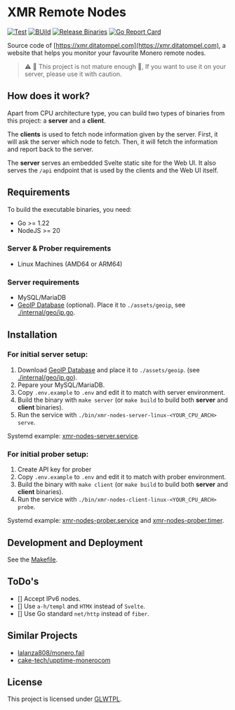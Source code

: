 # XMR Remote Nodes

[![Test](https://github.com/ditatompel/xmr-remote-nodes/actions/workflows/test.yml/badge.svg)](https://github.com/ditatompel/xmr-remote-nodes/actions/workflows/test.yml)
[![BUild](https://github.com/ditatompel/xmr-remote-nodes/actions/workflows/build.yml/badge.svg)](https://github.com/ditatompel/xmr-remote-nodes/actions/workflows/build.yml)
[![Release Binaries](https://github.com/ditatompel/xmr-remote-nodes/actions/workflows/release.yml/badge.svg)](https://github.com/ditatompel/xmr-remote-nodes/actions/workflows/release.yml)
[![Go Report Card](https://goreportcard.com/badge/github.com/ditatompel/xmr-remote-nodes)](https://goreportcard.com/report/github.com/ditatompel/xmr-remote-nodes)

Source code of [https://xmr.ditatompel.com](https://xmr.ditatompel.com),
a website that helps you monitor your favourite Monero remote nodes.

> :warning: :construction: This project is not mature enough :construction:,
> If you want to use it on your server, please use it with caution.

## How does it work?

Apart from CPU architecture type, you can build two types of binaries from
this project: a **server** and a **client**.

The **clients** is used to fetch node information given by the server. First,
it will ask the server which node to fetch. Then, it will fetch the information
and report back to the server.

The **server** serves an embedded Svelte static site for the Web UI. It also
serves the `/api` endpoint that is used by the clients and the Web UI itself.

## Requirements

To build the executable binaries, you need:

-   Go >= 1.22
-   NodeJS >= 20

### Server & Prober requirements

-   Linux Machines (AMD64 or ARM64)

### Server requirements

-   MySQL/MariaDB
-   [GeoIP Database][geoip_doc] (optional). Place it to `./assets/geoip`,
    see [./internal/geo/ip.go](./internal/geo/ip.go).

## Installation

### For initial server setup:

1. Download [GeoIP Database][geoip_doc] and place it to `./assets/geoip`.
   (see [./internal/geo/ip.go](./internal/geo/ip.go)).
2. Pepare your MySQL/MariaDB.
3. Copy `.env.example` to `.env` and edit it to match with server environment.
4. Build the binary with `make server` (or `make build` to build both
   **server** and **client** binaries).
5. Run the service with `./bin/xmr-nodes-server-linux-<YOUR_CPU_ARCH> serve`.

Systemd example: [xmr-nodes-server.service][server_systemd_service].

### For initial prober setup:

1. Create API key for prober
2. Copy `.env.example` to `.env` and edit it to match with prober environment.
3. Build the binary with `make client` (or `make build` to build both
   **server** and **client** binaries).
4. Run the service with `./bin/xmr-nodes-client-linux-<YOUR_CPU_ARCH> probe`.

Systemd example: [xmr-nodes-prober.service][prober_systemd_service] and
[xmr-nodes-prober.timer][prober_systemd_timer].

## Development and Deployment

See the [Makefile](./Makefile).

## ToDo's

-   [] Accept IPv6 nodes.
-   [] Use `a-h/templ` and `HTMX` instead of `Svelte`.
-   [] Use Go standard `net/http` instead of `fiber`.

## Similar Projects

-   [lalanza808/monero.fail][monerofail_gh]
-   [cake-tech/upptime-monerocom][uptime_monerocom_gh]

## License

This project is licensed under [GLWTPL](./LICENSE).

[geoip_doc]: https://dev.maxmind.com/geoip/geoip2/geolite2/ "GeoIP documentation"
[server_systemd_service]: ./deployment/init/xmr-nodes-server.service "systemd service example for server"
[prober_systemd_service]: ./deployment/init/xmr-nodes-prober.service "systemd service example for prober"
[prober_systemd_timer]: ./deployment/init/xmr-nodes-prober.timer "systemd timer example for prober"
[monerofail_gh]: https://github.com/lalanza808/monero.fail "Lalanza808's monero.fail GitHub repository"
[uptime_monerocom_gh]: https://github.com/cake-tech/upptime-monerocom "monero.com uptime GitHub repository"
